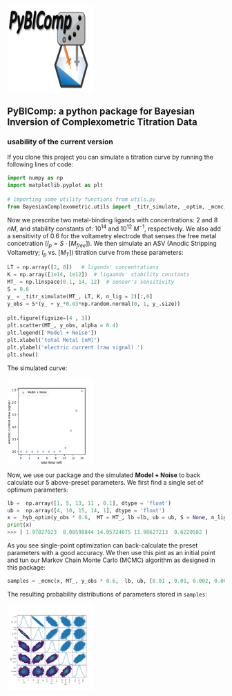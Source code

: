 
<img src="PyBICOMP_logo.png" alt="Logo" style="height: 200px; width:200px;"/>

## PyBIComp: a python package for Bayesian Inversion of Complexometric Titration Data 



### usability of the current version
If you clone this project you can simulate a titration curve by running the following lines of code:
```python
import numpy as np 
import matplotlib.pyplot as plt

# importing some utility functions from utils.py
from BayesianComplexometric.utils import _titr_simulate, _optim, _mcmc, _hyb_optim
```
Now we prescribe two metal-binding ligands with concentrations: $2$ and $8$ $nM$, and stability constants of: $10^{14}$ and $10^{12}$ $M^{-1}$, respectively. We also add a sensitivity of 0.6 for the voltametry electrode that senses the free metal concetration ($I_{p} =S\cdot[M_{free}]$). 
We then simulate an ASV (Anodic Stripping Voltametry; $I_{p}$ vs. $[M_T]$) titration curve from these parameters:  
```python
LT = np.array([2, 8])   # ligands' concentrations
K = np.array([1e14, 1e12])  # ligaands' stability constants
MT_ = np.linspace(0.1, 14, 12)  # sensor's sensitivity  
S = 0.6
y_ = _titr_simulate(MT_, LT, K, n_lig = 2)[:,0]
y_obs = S*(y_ + y_*0.03*np.random.normal(0, 1, y_.size))

plt.figure(figsize=[4 , 3])
plt.scatter(MT_, y_obs, alpha = 0.4)
plt.legend(['Model + Noise'])
plt.xlabel('total Metal [nM]')
plt.ylabel('electric current (raw signal) ')
plt.show()
```   
The simulated curve: 


<img src="Figure_2.png" alt="fig1" style="height: 200px; width:200px;"/>

Now, we use our package and the simulated **Model + Noise** to back calculate our 5 above-preset parameters. We first find a single set of optimum parameters: 
```python
lb =  np.array([1, 5, 13, 11 , 0.1], dtype = 'float')
ub =  np.array([4, 10, 15, 14, 1], dtype = 'float')
x = _hyb_optim(y_obs * 0.6,  MT = MT_, lb =lb, ub = ub, S = None, n_lig =2, AL = None, KAL= None)
print(x)
>>> [ 1.97827023  8.08598844 14.05724075 11.98627213  0.6220582 ]
```
As you see single-point optimization can back-calculate the preset parameters with a good accuracy. We then use this pint as an initial point and tun our Markov Chain Monte Carlo (MCMC) algorithm as designed in this package:
```python
samples = _mcmc(x, MT_, y_obs * 0.6,  lb, ub, [0.01 , 0.01, 0.002, 0.002, 0.1], relative_err = 0.06, S = None, AL = None, KAL = None, niter = 100000)
``` 
The resulting probability distributions of parameters stored in `samples`: 

<img src="Figure_1.png" alt="fig1" style="height: 200px; width:200px;"/>



